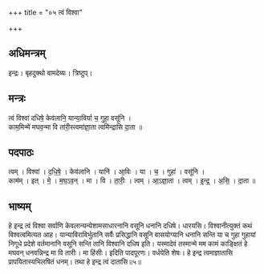 +++
title = "०५ त्वं विश्वा"

+++
## अधिमन्त्रम्
इन्द्रः। बृहदुक्थो वामदेव्यः। त्रिष्टुप्।

## मन्त्रः
त्वं विश्वा॑ दधिषे॒ केव॑लानि॒ यान्या॒विर्या च॒ गुहा॒ वसू॑नि ।  
काम॒मिन्मे॑ मघव॒न्मा वि ता॑री॒स्त्वमा॑ज्ञा॒ता त्वमि॑न्द्रासि दा॒ता ॥

## पदपाठः
त्वम् । विश्वा॑ । द॒धि॒षे॒ । केव॑लानि । यानि॑ । आ॒विः । या । च॒ । गुहा॑ । वसू॑नि ।  
काम॑म् । इत् । मे॒ । म॒घ॒ऽव॒न् । मा । वि । ता॒रीः॒ । त्वम् । आ॒ऽज्ञा॒ता । त्वम् । इ॒न्द्र॒ । अ॒सि॒ । दा॒ता ॥

## भाष्यम्
हे इन्द्र त्वं विश्वा सर्वाणि केवलान्यन्येशामसाधारनानि वसूनि धनानि दधिषे। धारयसि। विश्वानीत्युक्तं कथं विश्वत्वमित्यत आह। यान्याविराविर्भुतानि सर्वैः प्रसिद्धानि वसूनि वासयोग्यानि धनानि सन्ति या च गुहा गुहायां निगूधे प्रदेशे वर्तमानानि वसूनि सन्ति तानि विश्वानि दधिष इति। यस्मादेवं तस्मान्मे मम कामं काङ्क्षितं हे मघवन् धनवन्निन्द्र मा वि तारीः। मा हिंसीः। इदिति पादपूरणः। वर्धयेति शेषः। हे इन्द्र त्वमाज्ञातासि प्रापयितास्यभिलषितं धनम्। तथा हे इन्द्र त्वं दातासि॥५॥